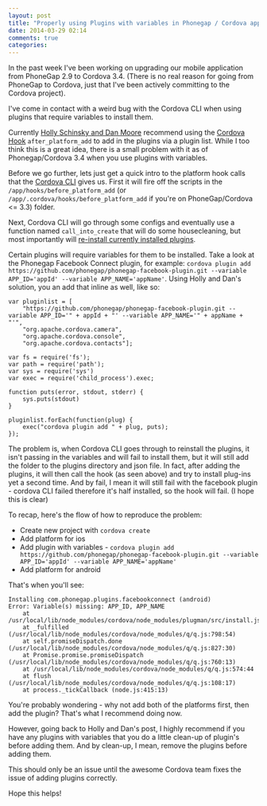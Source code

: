 ```yaml
---
layout: post
title: "Properly using Plugins with variables in Phonegap / Cordova applications"
date: 2014-03-29 02:14
comments: true
categories: 
---
```


In the past week I've been working on upgrading our mobile application from PhoneGap 2.9 to Cordova 3.4. (There is no real reason for going from PhoneGap to Cordova, just that I've been actively committing to the Cordova project).

I've come in contact with a weird bug with the Cordova CLI when using plugins that require variables to install them.

Currently [Holly Schinsky and Dan Moore](http://devgirl.org/2013/11/12/three-hooks-your-cordovaphonegap-project-needs/) recommend using the [Cordova Hook](https://github.com/apache/cordova-cli/blob/master/templates/hooks-README.md) `after_platform_add` to add in the plugins via a plugin list. While I too think this is a great idea, there is a small problem with it as of Phonegap/Cordova 3.4 when you use plugins with variables.

Before we go further, lets just get a quick intro to the platform hook calls that the [Cordova CLI](https://github.com/apache/cordova-cli/blob/master/src/platform.js#l56) gives us. First it will fire off the scripts in the `/app/hooks/before_platform_add` (or `/app/.cordova/hooks/before_platform_add` if you're on PhoneGap/Cordova <= 3.3) folder. 

Next, Cordova CLI will go through some configs and eventually use a function named `call_into_create` that will do some housecleaning, but most importantly will [re-install currently installed plugins](https://github.com/apache/cordova-cli/blob/master/src/platform.js#l378).

Certain plugins will require variables for them to be installed. Take a look at the Phonegap Facebook Connect plugin, for example: `cordova plugin add https://github.com/phonegap/phonegap-facebook-plugin.git --variable APP_ID='appId' --variable APP_NAME='appName'`. Using Holly and Dan's solution, you an add that inline as well, like so:

```
var pluginlist = [
    "https://github.com/phonegap/phonegap-facebook-plugin.git --variable APP_ID='" + appId + "' --variable APP_NAME='" + appName + "'",
    "org.apache.cordova.camera",
    "org.apache.cordova.console",
    "org.apache.cordova.contacts"];

var fs = require('fs');
var path = require('path');
var sys = require('sys')
var exec = require('child_process').exec;
 
function puts(error, stdout, stderr) {
    sys.puts(stdout)
}
 
pluginlist.forEach(function(plug) {
    exec("cordova plugin add " + plug, puts);
});

```

The problem is, when Cordova CLI goes through to reinstall the plugins, it isn't passing in the variables and will fail to install them, but it will still add the folder to the plugins directory and json file. In fact, after adding the plugins, it will then call the hook (as seen above) and try to install plug-ins yet a second time. And by fail, I mean it will still fail with the facebook plugin - cordova CLI failed therefore it's half installed, so the hook will fail. (I hope this is clear)

To recap, here's the flow of how to reproduce the problem:

* Create new project with `cordova create`
* Add platform for ios
* Add plugin with variables - `cordova plugin add https://github.com/phonegap/phonegap-facebook-plugin.git --variable APP_ID='appId' --variable APP_NAME='appName'`
* Add platform for android

That's when you'll see: 

```
Installing com.phonegap.plugins.facebookconnect (android)
Error: Variable(s) missing: APP_ID, APP_NAME
    at /usr/local/lib/node_modules/cordova/node_modules/plugman/src/install.js:252:29
    at _fulfilled (/usr/local/lib/node_modules/cordova/node_modules/q/q.js:798:54)
    at self.promiseDispatch.done (/usr/local/lib/node_modules/cordova/node_modules/q/q.js:827:30)
    at Promise.promise.promiseDispatch (/usr/local/lib/node_modules/cordova/node_modules/q/q.js:760:13)
    at /usr/local/lib/node_modules/cordova/node_modules/q/q.js:574:44
    at flush (/usr/local/lib/node_modules/cordova/node_modules/q/q.js:108:17)
    at process._tickCallback (node.js:415:13)
```

You're probably wondering - why not add both of the platforms first, then add the plugin? That's what I recommend doing now. 

However, going back to Holly and Dan's post, I highly recommend if you have any plugins with variables that you do a little clean-up of plugin's before adding them. And by clean-up, I mean, remove the plugins before adding them. 

This should only be an issue until the awesome Cordova team fixes the issue of adding plugins correctly.

Hope this helps!